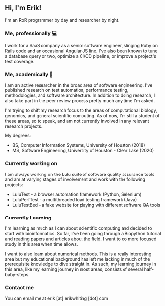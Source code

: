 ## Hi, I'm Erik!
I'm an RoR programmer by day and researcher by night. 

### Me, professionally 💻
I work for a SaaS company as a senior software engineer, slinging Ruby on Rails code and an occasional Angular JS line.
I've also been known to tune a database query or two, optimize a CI/CD pipeline, or improve a project's test coverage.

### Me, academically 🔬
I am an active researcher in the broad area of software engineering. I've published research on test automation,
performance testing, methodologies, and software architecture. In addition to doing research, I also take part in
the peer review process pretty much any time I'm asked.

I'm trying to shift my research focus to the areas of computational biology, genomics, and general scientific computing.
As of now, I'm still a student of these areas, so to speak, and am not currently involved in any relevant research projects.

My degrees:
* BS, Computer Information Systems, University of Houston (2018)
* MS, Software Engineering, University of Houston - Clear Lake (2020)

### Currently working on
I am always working on the Lulu suite of software quality assurance tools and am at varying stages of involvement and work
with the following projects:
* LuluTest - a browser automation framework (Python, Selenium)
* LuluPerfTest - a multithreaded load testing framework (Java)
* LuluTestBed - a fake website for playing with different software QA tools

### Currently Learning
I'm learning as much as I can about scientific computing and decided to start with bioinformatics. So far, I've been
going through a Biopython tutorial and reading papers and articles about the field. I want to do more focused study
in this area when time allows.

I want to also learn about numerical methods. This is a really interesting area but my educational background has
left me lacking in much of the prerequisite knowledge to dive straight in. As such, my learning journey in this area,
like my learning journey in most areas, consists of several half-baby-steps.

### Contact me
You can email me at erik [at] erikwhiting [dot] com


